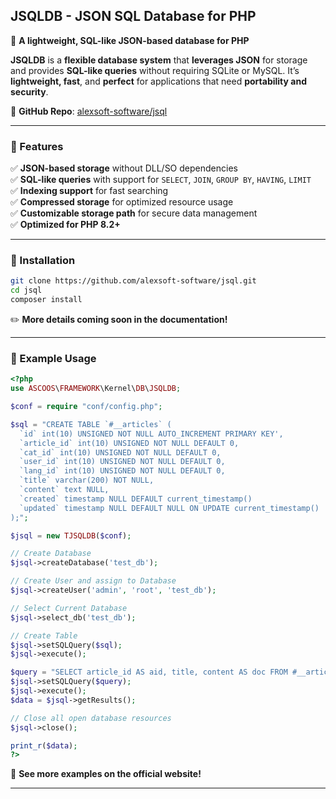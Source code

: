 ## **JSQLDB - JSON SQL Database for PHP**

📌 **A lightweight, SQL-like JSON-based database for PHP**  

**JSQLDB** is a **flexible database system** that **leverages JSON** for storage and provides **SQL-like queries** without requiring SQLite or MySQL. It’s **lightweight, fast**, and **perfect** for applications that need **portability and security**.

🔗 **GitHub Repo**: [alexsoft-software/jsql](https://github.com/alexsoft-software/jsql)

---

### **🚀 Features**

✅ **JSON-based storage** without DLL/SO dependencies  
✅ **SQL-like queries** with support for `SELECT`, `JOIN`, `GROUP BY`, `HAVING`, `LIMIT`  
✅ **Indexing support** for fast searching  
✅ **Compressed storage** for optimized resource usage  
✅ **Customizable storage path** for secure data management  
✅ **Optimized for PHP 8.2+**  

---

### **📌 Installation**

```bash
git clone https://github.com/alexsoft-software/jsql.git
cd jsql
composer install
```

✏️ **More details coming soon in the documentation!**

---

### **📌 Example Usage**

```php
<?php
use ASCOOS\FRAMEWORK\Kernel\DB\JSQLDB;

$conf = require "conf/config.php";

$sql = "CREATE TABLE `#__articles` (
  `id` int(10) UNSIGNED NOT NULL AUTO_INCREMENT PRIMARY KEY',
  `article_id` int(10) UNSIGNED NOT NULL DEFAULT 0,
  `cat_id` int(10) UNSIGNED NOT NULL DEFAULT 0,
  `user_id` int(10) UNSIGNED NOT NULL DEFAULT 0,
  `lang_id` int(10) UNSIGNED NOT NULL DEFAULT 0,
  `title` varchar(200) NOT NULL,
  `content` text NULL,
  `created` timestamp NULL DEFAULT current_timestamp()
  `updated` timestamp NULL DEFAULT NULL ON UPDATE current_timestamp()  
);";

$jsql = new TJSQLDB($conf);

// Create Database
$jsql->createDatabase('test_db');

// Create User and assign to Database
$jsql->createUser('admin', 'root', 'test_db');

// Select Current Database
$jsql->select_db('test_db');

// Create Table
$jsql->setSQLQuery($sql);
$jsql->execute();

$query = "SELECT article_id AS aid, title, content AS doc FROM #__articles WHERE user_id = ".$my->id." AND lang_id = 1 ORDER BY created DESC LIMIT 10";
$jsql->setSQLQuery($query);
$jsql->execute();
$data = $jsql->getResults();

// Close all open database resources
$jsql->close();

print_r($data);
?>
```
📌 **See more examples on the official website!**  

---

